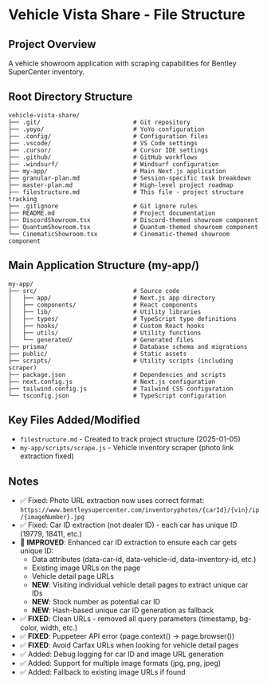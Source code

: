 # Vehicle Vista Share - File Structure

## Project Overview
A vehicle showroom application with scraping capabilities for Bentley SuperCenter inventory.

## Root Directory Structure
```
vehicle-vista-share/
├── .git/                          # Git repository
├── .yoyo/                         # YoYo configuration
├── .config/                       # Configuration files
├── .vscode/                       # VS Code settings
├── .cursor/                       # Cursor IDE settings
├── .github/                       # GitHub workflows
├── .windsurf/                     # Windsurf configuration
├── my-app/                        # Main Next.js application
├── granular-plan.md               # Session-specific task breakdown
├── master-plan.md                 # High-level project roadmap
├── filestructure.md               # This file - project structure tracking
├── .gitignore                     # Git ignore rules
├── README.md                      # Project documentation
├── DiscordShowroom.tsx            # Discord-themed showroom component
├── QuantumShowroom.tsx            # Quantum-themed showroom component
└── CinematicShowroom.tsx          # Cinematic-themed showroom component
```

## Main Application Structure (my-app/)
```
my-app/
├── src/                           # Source code
│   ├── app/                       # Next.js app directory
│   ├── components/                # React components
│   ├── lib/                       # Utility libraries
│   ├── types/                     # TypeScript type definitions
│   ├── hooks/                     # Custom React hooks
│   ├── utils/                     # Utility functions
│   └── generated/                 # Generated files
├── prisma/                        # Database schema and migrations
├── public/                        # Static assets
├── scripts/                       # Utility scripts (including scraper)
├── package.json                   # Dependencies and scripts
├── next.config.js                 # Next.js configuration
├── tailwind.config.js             # Tailwind CSS configuration
└── tsconfig.json                  # TypeScript configuration
```

## Key Files Added/Modified
- `filestructure.md` - Created to track project structure (2025-01-05)
- `my-app/scripts/scrape.js` - Vehicle inventory scraper (photo link extraction fixed)

## Notes
- ✅ Fixed: Photo URL extraction now uses correct format: `https://www.bentleysupercenter.com/inventoryphotos/{carId}/{vin}/ip/{imageNumber}.jpg`
- ✅ Fixed: Car ID extraction (not dealer ID) - each car has unique ID (19779, 18411, etc.)
- 🔧 **IMPROVED**: Enhanced car ID extraction to ensure each car gets unique ID:
  - Data attributes (data-car-id, data-vehicle-id, data-inventory-id, etc.)
  - Existing image URLs on the page
  - Vehicle detail page URLs
  - **NEW**: Visiting individual vehicle detail pages to extract unique car IDs
  - **NEW**: Stock number as potential car ID
  - **NEW**: Hash-based unique car ID generation as fallback
- ✅ **FIXED**: Clean URLs - removed all query parameters (timestamp, bg-color, width, etc.)
- ✅ **FIXED**: Puppeteer API error (page.context() → page.browser())
- ✅ **FIXED**: Avoid Carfax URLs when looking for vehicle detail pages
- ✅ Added: Debug logging for car ID and image URL generation
- ✅ Added: Support for multiple image formats (jpg, png, jpeg)
- ✅ Added: Fallback to existing image URLs if found 